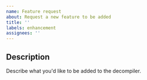 ```yaml
---
name: Feature request
about: Request a new feature to be added
title: ''
labels: enhancement
assignees: ''
---
```


## Description
Describe what you'd like to be added to the decompiler.
